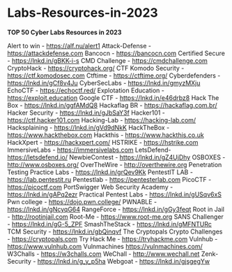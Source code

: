 # Labs-Resources-in-2023


**TOP 50 Cyber Labs Resources in 2023**


Alert to win - https://alf.nu/alert1
Attack-Defense - https://attackdefense.com
Bancocn - https://bancocn.com
Certified Secure - https://lnkd.in/gBKK-i-s
CMD Challenge - https://cmdchallenge.com
CryptoHack - https://cryptohack.org/
CTF Komodo Security - https://ctf.komodosec.com
Ctftime - https://ctftime.org/
Cyberdefenders - https://lnkd.in/gCf8v4Ju
CyberSecLabs - https://lnkd.in/gmyzMXju
EchoCTF - https://echoctf.red/
Explotation Education - https://exploit.education
Google CTF - https://lnkd.in/e46drbz8
Hack The Box - https://lnkd.in/ggfAMdQ8
Hackaflag BR - https://hackaflag.com.br/
Hacker Security - https://lnkd.in/gJbSaY3f
Hacker101 - https://ctf.hacker101.com
Hacking-Lab - https://hacking-lab.com/
Hacksplaining - https://lnkd.in/gVd9dNkK
HackTheBox - https://www.hackthebox.com
Hackthis - https://www.hackthis.co.uk
HackXpert - https://hackxpert.com/
HSTRIKE - https://hstrike.com
ImmersiveLabs - https://immersivelabs.com
LetsDefend- https://letsdefend.io/
NewbieContest - https://lnkd.in/gZ4UjDhy
OSBOXES - http://www.osboxes.org/
OverTheWire - http://overthewire.org
Penetration Testing Practice Labs - https://lnkd.in/grQev9Kk
PentestIT LAB - https://lab.pentestit.ru
Pentestlab - https://pentesterlab.com
PicoCTF - https://picoctf.com
PortSwigger Web Security Academy - https://lnkd.in/gAPq2ezr
Practical Pentest Labs - https://lnkd.in/gUSqv6xS
Pwn college - https://dojo.pwn.college/
PWNABLE - https://lnkd.in/gNcyqG64
RangeForce - https://lnkd.in/gGy3feqt
Root in Jail - http://rootinjail.com
Root-Me - https://www.root-me.org
SANS Challenger - https://lnkd.in/gG-5_ZPF
SmashTheStack - https://lnkd.in/gMFNTURc
TCM Security - https://lnkd.in/gbQinqvf
The Cryptopals Crypto Challenges - https://cryptopals.com
Try Hack Me - https://tryhackme.com
Vulnhub - https://www.vulnhub.com
Vulnmachines https://vulnmachines.com/
W3Challs - https://w3challs.com
WeChall - http://www.wechall.net
Zenk-Security - https://lnkd.in/g_y_p5ha
Webgoat - https://lnkd.in/gjsgegYw
